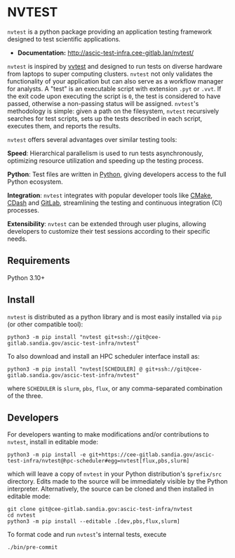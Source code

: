 # NVTEST

`nvtest` is a python package providing an application testing framework designed to test scientific applications.

- **Documentation:** http://ascic-test-infra.cee-gitlab.lan/nvtest/

 `nvtest` is inspired by [vvtest](https://github.com/sandialabs/vvtest) and designed to run tests on diverse hardware from laptops to super computing clusters.  `nvtest` not only validates the functionality of your application but can also serve as a workflow manager for analysts.  A "test" is an executable script with extension `.pyt` or `.vvt`.  If the exit code upon executing the script is `0`, the test is considered to have passed, otherwise a non-passing status will be assigned.  `nvtest`'s methodology is simple: given a path on the filesystem, `nvtest` recursively searches for test scripts, sets up the tests described in each script, executes them, and reports the results.

`nvtest` offers several advantages over similar testing tools:

**Speed**: Hierarchical parallelism is used to run tests asynchronously, optimizing resource utilization and speeding up the testing process.

**Python**: Test files are written in [Python](python.org), giving developers access to the full Python ecosystem.

**Integration**: `nvtest` integrates with popular developer tools like [CMake](cmake.org), [CDash](cdash.org) and [GitLab](gitlab.com), streamlining the testing and continuous integration (CI) processes.

**Extensibility**: `nvtest` can be extended through user plugins, allowing developers to customize their test sessions according to their specific needs.

## Requirements

Python 3.10+

## Install

`nvtest` is distributed as a python library and is most easily installed via `pip` (or other compatible tool):

```console
python3 -m pip install "nvtest git+ssh://git@cee-gitlab.sandia.gov/ascic-test-infra/nvtest"
```

To also download and install an HPC scheduler interface install as:

```console
python3 -m pip install "nvtest[SCHEDULER] @ git+ssh://git@cee-gitlab.sandia.gov/ascic-test-infra/nvtest"
```

where `SCHEDULER` is `slurm`, `pbs`, `flux`, or any comma-separated combination of the three.

## Developers

For developers wanting to make modifications and/or contributions to `nvtest`, install in editable mode:

```console
python3 -m pip install -e git+https://cee-gitlab.sandia.gov/ascic-test-infra/nvtest@hpc-scheduler#egg=nvtest[flux,pbs,slurm]
```

which will leave a copy of `nvtest` in your Python distribution's `$prefix/src` directory.  Edits made to the source will be immediately visible by the Python interpreter.  Alternatively, the source can be cloned and then installed in editable mode:

```console
git clone git@cee-gitlab.sandia.gov:ascic-test-infra/nvtest
cd nvtest
python3 -m pip install --editable .[dev,pbs,flux,slurm]
```

To format code and run `nvtest`'s internal tests, execute

```console
./bin/pre-commit
```
